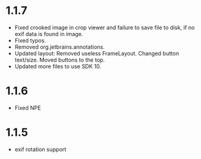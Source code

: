 # 1.1.7

  * Fixed crooked image in crop viewer and failure to save file to disk, if no exif data is found in image.
  * Fixed typos.
  * Removed org.jetbrains.annotations.
  * Updated layout: Removed useless FrameLayout. Changed button text/size. Moved buttons to the top.
  * Updated more files to use SDK 10.

# 1.1.6

  * Fixed NPE

# 1.1.5

  * exif rotation support
